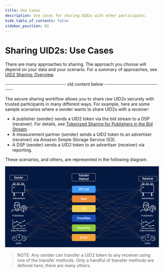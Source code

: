 ```yaml
---
title: Use Cases
description: Use cases for sharing UID2s with other participants.
hide_table_of_contents: false
sidebar_position: 03
---
```


# Sharing UID2s: Use Cases

There are many approaches to sharing. The approach you choose will depend on your data and your scenario. For a summary of approaches, see [UID2 Sharing: Overview](sharing-overview.md).



------------------------------- old content below -------------------------------

The secure sharing workflow allows you to share raw UID2s securely with trusted participants in many different ways. For example, here are some sample scenarios where a sender wants to share UID2s with a receiver: 

- A publisher (sender) sends a UID2 token via the bid stream to a DSP (receiver). For details, see [Tokenized Sharing for Publishers in the Bid Stream](sharing-tokenized.md#tokenized-sharing-for-publishers-in-the-bid-stream).
- A measurement partner (sender) sends a UID2 token to an advertiser (receiver) via Amazon Simple Storage Service (S3).
- A DSP (sender) sends a UID2 token to an advertiser (receiver) via reporting.

These scenarios, and others, are represented in the following diagram.

![Illustration of Sharing Use Cases](images/UID2_Sharing_Diagram_UseCases.png)

> NOTE: Any sender can transfer a UID2 token to any receiver using one of the transfer methods. Only a handful of transfer methods are defined here; there are many others.
